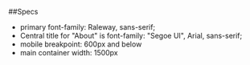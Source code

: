 ##Specs

- primary font-family: Raleway, sans-serif;
- Central title for "About" is font-family: "Segoe UI", Arial, sans-serif;
- mobile breakpoint: 600px and below
- main container width: 1500px